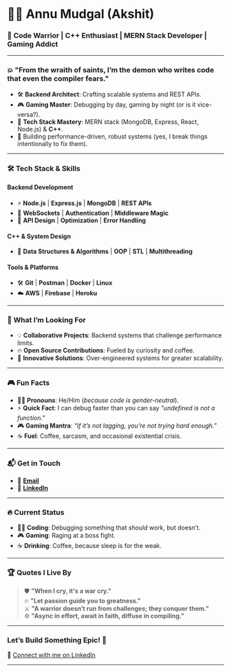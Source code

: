# 👨‍💻 **Annu Mudgal (Akshit)**  
### 🚀 **Code Warrior** | **C++ Enthusiast** | **MERN Stack Developer** | **Gaming Addict**  

---

### 💥 **"From the wraith of saints, I’m the demon who writes code that even the compiler fears."**

- 🛠️ **Backend Architect**: Crafting scalable systems and REST APIs.  
- 🎮 **Gaming Master**: Debugging by day, gaming by night (or is it vice-versa?).  
- 🔧 **Tech Stack Mastery**: MERN stack (MongoDB, Express, React, Node.js) & **C++**.  
- 🚀 Building performance-driven, robust systems (yes, I break things intentionally to fix them).

---

### 🛠 **Tech Stack & Skills**  

#### **Backend Development**  
- ⚡ **Node.js** | **Express.js** | **MongoDB** | **REST APIs**  
- 🔗 **WebSockets** | **Authentication** | **Middleware Magic**  
- 🚀 **API Design** | **Optimization** | **Error Handling**  

#### **C++ & System Design**  
- 🧠 **Data Structures & Algorithms** | **OOP** | **STL** | **Multithreading**  

#### **Tools & Platforms**  
- 🛠️ **Git** | **Postman** | **Docker** | **Linux**  
- ☁️ **AWS** | **Firebase** | **Heroku**  

---

### 🎯 **What I’m Looking For**  
- 💡 **Collaborative Projects**: Backend systems that challenge performance limits.  
- 🔥 **Open Source Contributions**: Fueled by curiosity and coffee.  
- 🚀 **Innovative Solutions**: Over-engineered systems for greater scalability.  

---

### 🎮 **Fun Facts**  
- 🧑‍💻 **Pronouns**: He/Him (*because code is gender-neutral*).  
- ⚡ **Quick Fact**: I can debug faster than you can say *"undefined is not a function."*  
- 🎮 **Gaming Mantra**: *“If it’s not lagging, you’re not trying hard enough.”*  
- ☕ **Fuel**: Coffee, sarcasm, and occasional existential crisis.  

---

### 📬 **Get in Touch**  
- 📧 **[Email](mailto:akshitmudgal001@gmail.com)**  
- 🔗 **[LinkedIn](https://www.linkedin.com/in/annumudgal001)**  

---

### 🔥 **Current Status**  
- 👨‍💻 **Coding**: Debugging something that *should* work, but doesn’t.  
- 🎮 **Gaming**: Raging at a boss fight.  
- ☕ **Drinking**: Coffee, because sleep is for the weak.  

---

### 🏆 **Quotes I Live By**  
> 🛡️ **"When I cry, it's a war cry."**  
> 🔥 **"Let passion guide you to greatness."**  
> ⚔️ **"A warrior doesn’t run from challenges; they conquer them."**  
> ⚙️ **"Async in effort, await in faith, diffuse in compiling."**  

---

### **Let’s Build Something Epic! 🚀**  
🔗 [Connect with me on LinkedIn](https://www.linkedin.com/in/annumudgal001)

---
